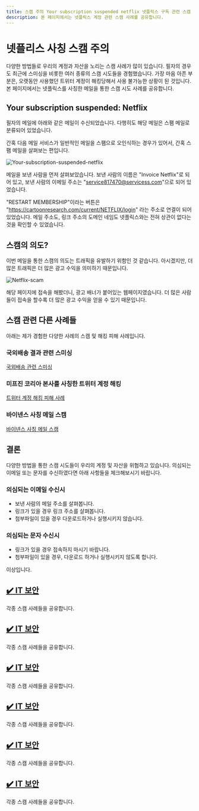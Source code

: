 ```yaml
---
title: 스캠 주의 Your subscription suspended netflix 넷플릭스 구독 관련 스캠 메일 사례
description: 본 페이지에서는 넷플릭스 계정 관련 스캠 사례를 공유합니다. 
---
```



넷플리스 사칭 스캠 주의
===


다양한 방법들로 우리의 계정과 자산을 노리는 스캠 사례가 많이 있습니다. 
필자의 경우도 최근에 스미싱을 비롯한 여러 종류의 스캠 시도들을 경험했습니다. 
가장 마음 아픈 부분은, 오랫동안 사용했던 트위터 계정이 해킹당해서 사용 불가능한 상황이 된 것입니다. 
본 페이지에서는 넷플릭스를 사칭한 메일을 통한 스캠 시도 사례를 공유합니다. 


Your subscription suspended: Netflix
---


필자의 메일에 아래와 같은 메일이 수신되었습니다. 
다행히도 해당 메일은 스팸 메일로 분류되어 있었습니다. 


간혹 다음 메일 서비스가 일반적인 메일을 스팸으로 오인식하는 경우가 있어서, 
간혹 스팸 메일을 살펴보는 편입니다. 


![Your-subscription-suspended-netflix](https://user-images.githubusercontent.com/50429025/180110167-b5522b3a-8500-4ef2-ba05-f38324901931.png)


메일을 보낸 사람을 먼저 살펴보았습니다. 보낸 사람의 이름은 "Invoice Netflix"로 되어 있고, 
보낸 사람의 이메일 주소는 "service817470@servicess.com"으로 되어 있었습니다. 


"RESTART MEMBERSHIP"이라는 버튼은 "https://cartoonresearch.com/current/NETFLIX/login" 라는 주소로 연결이 되어 있었습니다. 
메일 주소도, 링크 주소의 도메인 네임도 넷플릭스와는 전혀 상관이 없다는 것을 확인할 수 있었습니다. 


스캠의 의도?
---


이번 메일을 통한 스캠의 의도는 트래픽을 유발하기 위함인 것 같습니다. 
아시겠지만, 더 많은 트래픽은 더 많은 광고 수익을 의미하기 때문입니다. 


![Netflix-scam](https://user-images.githubusercontent.com/50429025/180110103-cc62465e-efcf-48ce-9adc-9cedbbe20f2b.png)


해당 페이지에 접속을 해봤더니, 광고 배너가 붙어있는 웹페이지였습니다. 
더 많은 사람들이 접속을 할수록 더 많은 광고 수익을 얻을 수 있기 때문입니다. 


스캠 관련 다른 사례들
---


아래는 제가 경험한 다양한 사례의 스캠 및 해킹 피해 사례입니다. 


### 국외배송 결과 관련 스미싱


[국외배송 관련 스미싱](https://worldclassproduct.tistory.com/entry/%EC%8A%A4%EB%AF%B8%EC%8B%B1-%EC%A3%BC%EC%9D%98-%EA%B3%A0%EA%B0%9D%EB%8B%98-%EA%B5%AD%EC%99%B8%EB%B0%B0%EC%86%A1-%EA%B2%B0%EC%A0%9C%EA%B8%88%EC%95%A1956000%EC%9B%90-%EA%B2%B0%EC%A0%9C%EC%99%84%EB%A3%8C-%EB%90%98%EC%97%88%EC%8A%B5%EB%8B%88%EB%8B%A4)


### 미프진 코리아 본사를 사칭한 트위터 계정 해킹


[트위터 계정 해킹 피해 사례](https://worldclassproduct.tistory.com/entry/%EB%AF%B8%ED%94%84%EC%A7%84%EC%BD%94%EB%A6%AC%EC%95%84-%EB%B3%B8%EC%82%AC%EB%9D%BC%EA%B3%A0-%EC%A3%BC%EC%9E%A5%ED%95%98%EB%8A%94-%EB%A7%88%EC%BC%80%ED%8C%85-%EC%97%85%EC%B2%B4%EC%97%90-%ED%8A%B8%EC%9C%84%ED%84%B0-%EA%B3%84%EC%A0%95%EC%9D%B4-%ED%95%B4%ED%82%B9%EB%8B%B9%ED%96%88%EC%8A%B5%EB%8B%88%EB%8B%A4)


### 바이넨스 사칭 메일 스캠


[바이넨스 사칭 메일 스캠](https://worldclassproduct.tistory.com/entry/%EB%B0%94%EC%9D%B4%EB%84%A8%EC%8A%A4-%EC%82%AC%EC%B9%AD-%EB%A9%94%EC%9D%BC%EC%97%90-%EC%A3%BC%EC%9D%98%ED%95%98%EC%8B%9C%EA%B8%B0-%EB%B0%94%EB%9E%8D%EB%8B%88%EB%8B%A4-Binance-Login-Attempted-from-New-IP-address)


결론
---


다양한 방법을 통한 스캠 시도들이 우리의 계정 및 자산을 위협하고 있습니다. 
의심되는 이메일 또는 문자를 수신하였다면 아래 사항들을 체크해보시기 바랍니다.


### 의심되는 이메일 수신시 


- 보낸 사람의 메일 주소를 살펴봅니다. 
- 링크가 있을 경우 링크 주소를 살펴봅니다. 
- 첨부파일이 있을 경우 다운로드하거나 실행시키지 않습니다. 


### 의심되는 문자 수신시


- 링크가 있을 경우 접속하지 마시기 바랍니다. 
- 첨부파일이 있을 경우, 다운로드 하거나 실행시키지 않도록 합니다. 


이상입니다. 



<!--_README.html-->
[✔️  IT 보안](_README.html)
---


각종 스캠 사례들을 공유합니다. 


<!--index.html-->
[✔️  IT 보안](index.html)
---


각종 스캠 사례들을 공유합니다. 


<!--_README.html-->
[✔️  IT 보안](_README.html)
---


각종 스캠 사례들을 공유합니다. 


<!--index.html-->
[✔️  IT 보안](index.html)
---


각종 스캠 사례들을 공유합니다. 


<!--_README.html-->
[✔️  IT 보안](_README.html)
---


각종 스캠 사례들을 공유합니다. 


<!--index.html-->
[✔️  IT 보안](index.html)
---


각종 스캠 사례들을 공유합니다. 
